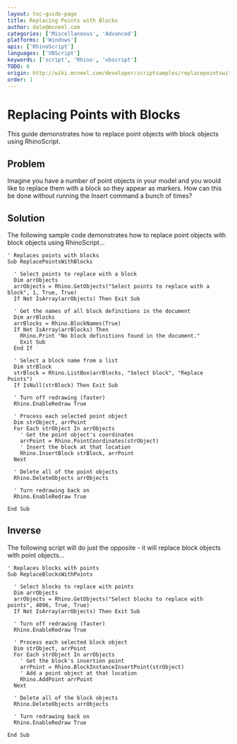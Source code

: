 ```yaml
---
layout: toc-guide-page
title: Replacing Points with Blocks
author: dale@mcneel.com
categories: ['Miscellaneous', 'Advanced']
platforms: ['Windows']
apis: ['RhinoScript']
languages: ['VBScript']
keywords: ['script', 'Rhino', 'vbscript']
TODO: 0
origin: http://wiki.mcneel.com/developer/scriptsamples/replacepointswithblocks
order: 1
---
```


# Replacing Points with Blocks

This guide demonstrates how to replace point objects with block objects using RhinoScript.


## Problem

Imagine you have a number of point objects in your model and you would like to replace them with a block so they appear as markers.  How can this be done without running the Insert command a bunch of times?

## Solution

The following sample code demonstrates how to replace point objects with block objects using RhinoScript...

```vbnet
' Replaces points with blocks
Sub ReplacePointsWithBlocks

  ' Select points to replace with a block
  Dim arrObjects
  arrObjects = Rhino.GetObjects("Select points to replace with a block", 1, True, True)
  If Not IsArray(arrObjects) Then Exit Sub

  ' Get the names of all block definitions in the document    
  Dim arrBlocks
  arrBlocks = Rhino.BlockNames(True)
  If Not IsArray(arrBlocks) Then
    Rhino.Print "No block definitions found in the document."
    Exit Sub
  End If

  ' Select a block name from a list
  Dim strBlock
  strBlock = Rhino.ListBox(arrBlocks, "Select block", "Replace Points")
  If IsNull(strBlock) Then Exit Sub

  ' Turn off redrawing (faster)
  Rhino.EnableRedraw True      

  ' Process each selected point object
  Dim strObject, arrPoint
  For Each strObject In arrObjects
    ' Get the point object's coordinates
    arrPoint = Rhino.PointCoordinates(strObject)
    ' Insert the block at that location
    Rhino.InsertBlock strBlock, arrPoint
  Next

  ' Delete all of the point objects
  Rhino.DeleteObjects arrObjects   

  ' Turn redrawing back on     
  Rhino.EnableRedraw True      

End Sub
```

## Inverse

The following script will do just the opposite - it will replace block objects with point objects...

```vbnet
' Replaces blocks with points
Sub ReplaceBlocksWithPoints

  ' Select blocks to replace with points
  Dim arrObjects
  arrObjects = Rhino.GetObjects("Select blocks to replace with points", 4096, True, True)
  If Not IsArray(arrObjects) Then Exit Sub

  ' Turn off redrawing (faster)
  Rhino.EnableRedraw True      

  ' Process each selected block object
  Dim strObject, arrPoint
  For Each strObject In arrObjects
    ' Get the block's insertion point
    arrPoint = Rhino.BlockInstanceInsertPoint(strObject)
    ' Add a point object at that location
    Rhino.AddPoint arrPoint
  Next

  ' Delete all of the block objects
  Rhino.DeleteObjects arrObjects   

  ' Turn redrawing back on     
  Rhino.EnableRedraw True      

End Sub
```
